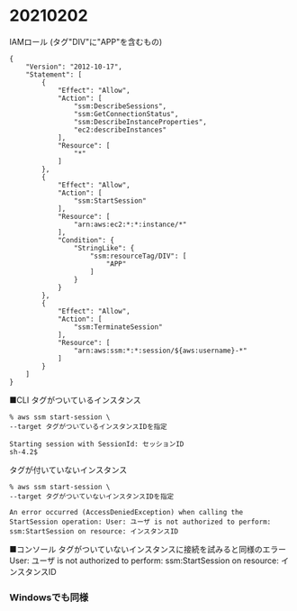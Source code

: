 # 20210202

IAMロール
(タグ"DIV"に"APP"を含むもの)
```
{
    "Version": "2012-10-17",
    "Statement": [
        {
            "Effect": "Allow",
            "Action": [
                "ssm:DescribeSessions",
                "ssm:GetConnectionStatus",
                "ssm:DescribeInstanceProperties",
                "ec2:describeInstances"
            ],
            "Resource": [
                "*"
            ]
        },
        {
            "Effect": "Allow",
            "Action": [
                "ssm:StartSession"
            ],
            "Resource": [
                "arn:aws:ec2:*:*:instance/*"
            ],
            "Condition": {
                "StringLike": {
                    "ssm:resourceTag/DIV": [
                        "APP"
                    ]
                }
            }
        },
        {
            "Effect": "Allow",
            "Action": [
                "ssm:TerminateSession"
            ],
            "Resource": [
                "arn:aws:ssm:*:*:session/${aws:username}-*"
            ]
        }
    ]
}
```


■CLI
タグがついているインスタンス
```
% aws ssm start-session \
--target タグがついているインスタンスIDを指定

Starting session with SessionId: セッションID
sh-4.2$
```

タグが付いていないインスタンス
```
% aws ssm start-session \
--target タグがついていないインスタンスIDを指定

An error occurred (AccessDeniedException) when calling the StartSession operation: User: ユーザ is not authorized to perform: ssm:StartSession on resource: インスタンスID
```

■コンソール
タグがついていないインスタンスに接続を試みると同様のエラー
User: ユーザ is not authorized to perform: ssm:StartSession on resource: インスタンスID

### Windowsでも同様
